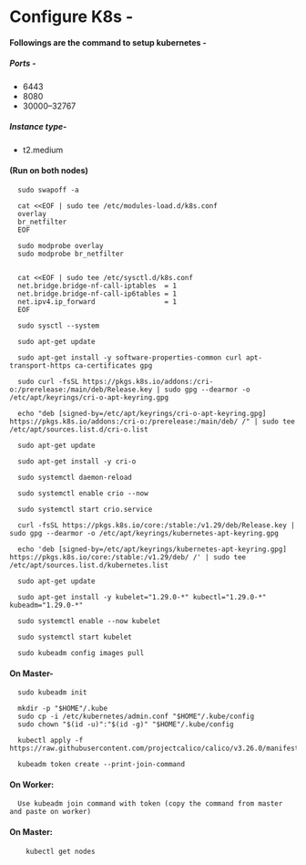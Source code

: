 # Configure K8s -

#### Followings are the command to setup kubernetes -
##### Ports -
- 6443
- 8080
- 30000–32767

##### Instance type- 
- t2.medium

#### (Run on both nodes)

      sudo swapoff -a
      
      cat <<EOF | sudo tee /etc/modules-load.d/k8s.conf
      overlay
      br_netfilter
      EOF
      
      sudo modprobe overlay
      sudo modprobe br_netfilter
      
      
      cat <<EOF | sudo tee /etc/sysctl.d/k8s.conf
      net.bridge.bridge-nf-call-iptables  = 1
      net.bridge.bridge-nf-call-ip6tables = 1
      net.ipv4.ip_forward                 = 1
      EOF
      
      sudo sysctl --system
      
      sudo apt-get update 
      
      sudo apt-get install -y software-properties-common curl apt-transport-https ca-certificates gpg
      
      sudo curl -fsSL https://pkgs.k8s.io/addons:/cri-o:/prerelease:/main/deb/Release.key | sudo gpg --dearmor -o /etc/apt/keyrings/cri-o-apt-keyring.gpg
      
      echo "deb [signed-by=/etc/apt/keyrings/cri-o-apt-keyring.gpg] https://pkgs.k8s.io/addons:/cri-o:/prerelease:/main/deb/ /" | sudo tee /etc/apt/sources.list.d/cri-o.list
      
      sudo apt-get update
      
      sudo apt-get install -y cri-o
      
      sudo systemctl daemon-reload
      
      sudo systemctl enable crio --now
      
      sudo systemctl start crio.service
      
      curl -fsSL https://pkgs.k8s.io/core:/stable:/v1.29/deb/Release.key | sudo gpg --dearmor -o /etc/apt/keyrings/kubernetes-apt-keyring.gpg
      
      echo 'deb [signed-by=/etc/apt/keyrings/kubernetes-apt-keyring.gpg] https://pkgs.k8s.io/core:/stable:/v1.29/deb/ /' | sudo tee /etc/apt/sources.list.d/kubernetes.list
      
      sudo apt-get update 
      
      sudo apt-get install -y kubelet="1.29.0-*" kubectl="1.29.0-*" kubeadm="1.29.0-*"
      
      sudo systemctl enable --now kubelet
      
      sudo systemctl start kubelet
      
      sudo kubeadm config images pull
       
#### On Master-

      sudo kubeadm init
      
      mkdir -p "$HOME"/.kube
      sudo cp -i /etc/kubernetes/admin.conf "$HOME"/.kube/config
      sudo chown "$(id -u)":"$(id -g)" "$HOME"/.kube/config
      
      kubectl apply -f https://raw.githubusercontent.com/projectcalico/calico/v3.26.0/manifests/calico.yaml
      
      kubeadm token create --print-join-command


 
#### On Worker:
      Use kubeadm join command with token (copy the command from master and paste on worker)
    
#### On Master:
        kubectl get nodes
   
